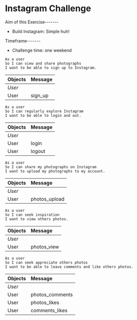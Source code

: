 Instagram Challenge
===================

Aim of this Exercise-------
* Build Instagram: Simple huh!

Timeframe-------
* Challenge time: one weekend


```
As a user
So I can view and share photographs
I want to be able to sign up to Instagram.
```
|Objects| Message|
| ----- |:-------|
|_User_| |
|User|sign_up|

```
As a user
So I can regularly explore Instagram
I want to be able to login and out.
```
|Objects| Message|
| ----- |:-------|
|_User_| |
|User|login|
|User|logout|

```
As a user
So I can share my photographs on Instagram
I want to upload my photographs to my account.
```
|Objects| Message|
| ----- |:-------|
|_User_| |
|User|photos_upload|

```
As a user
So I can seek inspiration
I want to view others photos.
```
|Objects| Message|
| ----- |:-------|
|_User_| |
|User|photos_view|

```
As a user
So I can seek appreciate others photos
I want to be able to leave comments and like others photos.
```
|Objects| Message|
| ----- |:-------|
|_User_| |
|User|photos_comments|
|User|photos_likes|
|User|comments_likes|
